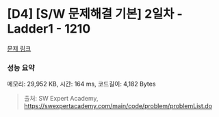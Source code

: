 # [D4] [S/W 문제해결 기본] 2일차 - Ladder1 - 1210 

[문제 링크](https://swexpertacademy.com/main/code/problem/problemDetail.do?contestProbId=AV14ABYKADACFAYh) 

### 성능 요약

메모리: 29,952 KB, 시간: 164 ms, 코드길이: 4,182 Bytes



> 출처: SW Expert Academy, https://swexpertacademy.com/main/code/problem/problemList.do